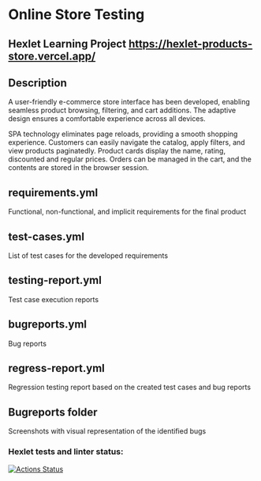 # Online Store Testing
## Hexlet Learning Project https://hexlet-products-store.vercel.app/
## Description
A user-friendly e-commerce store interface has been developed, enabling seamless product browsing, filtering, and cart additions. The adaptive design ensures a comfortable experience across all devices.

SPA technology eliminates page reloads, providing a smooth shopping experience. Customers can easily navigate the catalog, apply filters, and view products paginatedly. Product cards display the name, rating, discounted and regular prices. Orders can be managed in the cart, and the contents are stored in the browser session.

## requirements.yml
Functional, non-functional, and implicit requirements for the final product
## test-cases.yml
List of test cases for the developed requirements
## testing-report.yml
Test case execution reports
## bugreports.yml
Bug reports
## regress-report.yml
Regression testing report based on the created test cases and bug reports
## Bugreports folder
Screenshots with visual representation of the identified bugs
### Hexlet tests and linter status:
[![Actions Status](https://github.com/Azraillier/qa-engineer-project-84/actions/workflows/hexlet-check.yml/badge.svg)](https://github.com/Azraillier/qa-engineer-project-84/actions)
